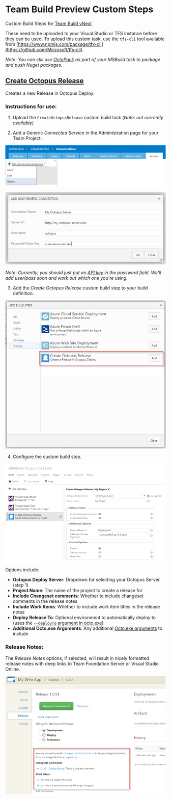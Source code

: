 Team Build Preview Custom Steps
===============================

Custom Build Steps for [Team Build vNext](http://vsalmdocs.azurewebsites.net/library/vs/alm/build/overview)

These need to be uploaded to your Visual Studio or TFS instance before they can be used. To upload this custom task, use the `tfs-cli` tool available from [https://www.npmjs.com/package/tfx-cli](https://github.com/Microsoft/tfs-cli).

*Note: You can still use [OctoPack](http://docs.octopusdeploy.com/display/OD/Using+OctoPack) as part of your MSBuild task to package and push Nuget packages.*

[Create Octopus Release](CreateOctopusRelease)
----------------------
Creates a new Release in Octopus Deploy.

### Instructions for use:

1. Upload the `CreateOctopusRelease` custom build task (*Note: not currently available)*

2. Add a Generic *Connected Service* in the Administration page for your Team Project.

 ![Octopus Connected Service](../../img/tfsbuild-connectedservice1.png)
 
 ![Octopus Connected Service](../../img/tfsbuild-connectedservice2.png)
 
 *Note: Currently, you should just put an [API key](http://docs.octopusdeploy.com/display/OD/How+to+create+an+API+key) in the password field. We'll add user/pass soon and work out which one you're using.*
 
3. Add the *Create Octopus Release* custom build step to your build definition.

 ![Add Custom Build Step](../../img/tfsbuild-addbuildstep.png)
 
4. Configure the custom build step.

 ![Configure Custom Build Step](../../img/tfsbuild-configurebuildstep.png)
 
 Options include:
 * **Octopus Deploy Server**:  Dropdown for selecting your Octopus Server (step 1)
 * **Project Name**:  The name of the project to create a release for
 * **Include Changeset comments**:  Whether to include changeset comments in the release notes
 * **Include Work Items**:  Whether to include work item titles in the release notes
 * **Deploy Release To**:  Optional environment to automatically deploy to (uses the [`--deployTo` argument in octo.exe](http://docs.octopusdeploy.com/display/OD/Creating+releases))
 * **Additional Octo.exe Arguments**:  Any additional [Octo.exe arguments](http://docs.octopusdeploy.com/display/OD/Creating+releases) to include
 
### Release Notes:

The *Release Notes* options, if selected, will result in nicely formatted release notes with deep links to Team Foundation Server or Visual Studio Online.

![Release Notes in Octopus Deploy Release](../../img/tfsbuild-releasenotes.png)

